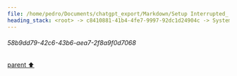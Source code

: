 ```yaml
---
file: /home/pedro/Documents/chatgpt_export/Markdown/Setup Interrupted_ Try Again.md
heading_stack: <root> -> c8410881-41b4-4fe7-9997-92dc1d24904c -> System -> 4395d5a3-0365-45fa-bad2-c05d2ba6f9f0 -> System -> aaa2f36e-2656-4d15-8e85-adbb682c3eb5 -> User -> 1c420225-b9d1-43a0-9c4e-66ec44187760 -> Assistant -> 58b9dd79-42c6-43b6-aea7-2f8a9f0d7068
---
```

###### 58b9dd79-42c6-43b6-aea7-2f8a9f0d7068
[parent ⬆️](#1c420225-b9d1-43a0-9c4e-66ec44187760)
